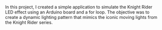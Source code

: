 In this project, I created a simple application to simulate the Knight Rider LED effect using an Arduino board and a for loop. The objective was to create a dynamic lighting pattern that mimics the iconic moving lights from the Knight Rider series.
